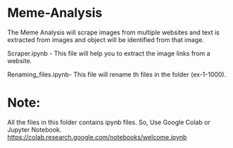 # Meme-Analysis

  The Meme Analysis will scrape images from multiple websites and text is extracted from images and object will be identified from that image.    

  Scraper.ipynb - This file will help you to extract the image links from a website.

  Renaming_files.ipynb- This file will rename th files in the folder (ex-1-1000).


# Note: 
  All the files in this folder contains ipynb files. So, Use Google Colab or Jupyter Notebook.
             https://colab.research.google.com/notebooks/welcome.ipynb
             
  
